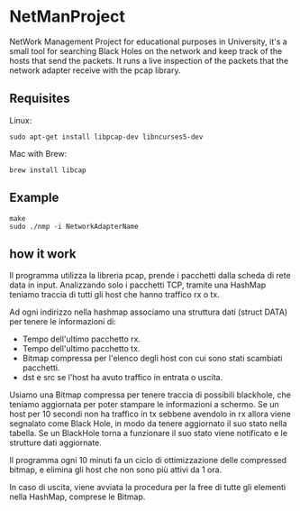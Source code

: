 # NetManProject
NetWork Management Project for educational purposes in University, it's a small tool for searching Black Holes on the network and keep track of the hosts that send the packets.
It runs a live inspection of the packets that the network adapter receive with the pcap library.

## Requisites
Linux:
```
sudo apt-get install libpcap-dev libncurses5-dev 
```
Mac with Brew: 
```
brew install libcap
```

## Example
```
make
sudo ./nmp -i NetworkAdapterName
```

## how it work
Il programma utilizza la libreria pcap, prende i pacchetti dalla scheda di rete data in input. 
Analizzando solo i pacchetti TCP, tramite una HashMap teniamo traccia di tutti gli host che hanno traffico rx o tx.

Ad ogni indirizzo nella hashmap associamo una struttura dati (struct DATA) per tenere le informazioni di:
- Tempo dell'ultimo pacchetto rx.
- Tempo dell'ultimo pacchetto tx.
- Bitmap compressa per l'elenco degli host con cui sono stati scambiati pacchetti.
- dst e src se l'host ha avuto traffico in entrata o uscita.

Usiamo una Bitmap compressa per tenere traccia di possibili blackhole, che teniamo aggiornata per poter stampare le informazioni a schermo.
Se un  host per 10 secondi non ha traffico in tx sebbene avendolo in rx allora viene segnalato come Black Hole, in modo da tenere aggiornato il suo stato nella tabella.
Se un BlackHole torna a funzionare il suo stato viene notificato e le strutture dati aggiornate.

Il programma ogni 10 minuti fa un ciclo di ottimizzazione delle compressed bitmap, e elimina gli host che non sono più attivi da 1 ora.

In caso di uscita, viene avviata la procedura per la free di tutte gli elementi nella HashMap, comprese le Bitmap.  
